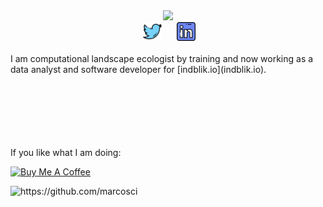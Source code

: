 
<center><img src = "https://raw.githubusercontent.com/marcosci/marcosci/main/header.gif"></center>

<div align="center">
&nbsp;&nbsp;&nbsp; <a href="https://twitter.com/shinysci" target="_blank"><img height="30" src="https://raw.githubusercontent.com/AbhishekMaira10/AbhishekMaira10/master/Resources/png/twitter.png?raw=true"></a>&nbsp;&nbsp;&nbsp;&nbsp;&nbsp;
<a href="https://www.linkedin.com/in/marco-sciaini-4735781b8/" target="_blank"><img height="30" src="https://raw.githubusercontent.com/AbhishekMaira10/AbhishekMaira10/master/linkedin.png?raw=true"></a>&nbsp;&nbsp;&nbsp; 
</div>

<br>
I am computational landscape ecologist by training and now working as a data analyst and software developer for [indblik.io](indblik.io).

<br>
<br>
<br>

<br>
<br>
<br>
<br>


If you like what I am doing:

 <a href="https://www.buymeacoffee.com/marcosci" target="_blank"><img src="https://cdn.buymeacoffee.com/buttons/v2/default-yellow.png" alt="Buy Me A Coffee" style="height: 10% !important;width: 20% !important;" ></a>

<img src="https://komarev.com/ghpvc/?username=marcosci" alt="https://github.com/marcosci" />
